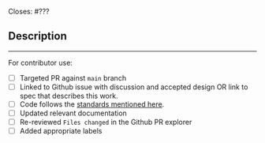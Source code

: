 Closes: #???

## Description

<!-- Add a description of the changes that this PR introduces and the files that
are the most critical to review.
-->

______

For contributor use:

- [ ] Targeted PR against `main` branch
- [ ] Linked to Github issue with discussion and accepted design OR link to spec that describes this work.
- [ ] Code follows the [standards mentioned here](https://github.com/onflow/flow-core-contracts/blob/master/CONTRIBUTING.md#styleguides).
- [ ] Updated relevant documentation 
- [ ] Re-reviewed `Files changed` in the Github PR explorer
- [ ] Added appropriate labels 